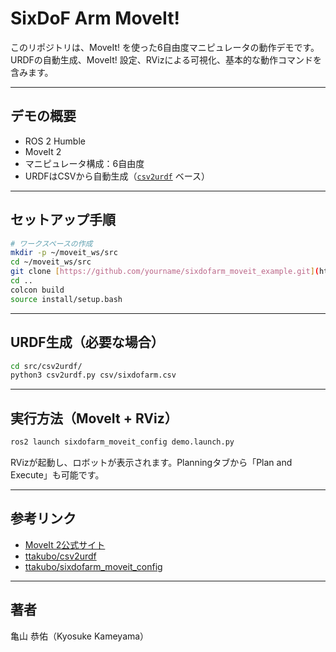 # SixDoF Arm MoveIt! 

このリポジトリは、MoveIt! を使った6自由度マニピュレータの動作デモです。
URDFの自動生成、MoveIt! 設定、RVizによる可視化、基本的な動作コマンドを含みます。

---

## デモの概要

* ROS 2 Humble
* MoveIt 2
* マニピュレータ構成：6自由度
* URDFはCSVから自動生成（[`csv2urdf`](https://github.com/ttakubo/csv2urdf) ベース）

---

## セットアップ手順

```bash
# ワークスペースの作成
mkdir -p ~/moveit_ws/src
cd ~/moveit_ws/src
git clone [https://github.com/yourname/sixdofarm_moveit_example.git](https://github.com/kyosuke423/moveit_ws.git)
cd ..
colcon build
source install/setup.bash
```

---

## URDF生成（必要な場合）

```bash
cd src/csv2urdf/
python3 csv2urdf.py csv/sixdofarm.csv
```

---

## 実行方法（MoveIt + RViz）

```bash
ros2 launch sixdofarm_moveit_config demo.launch.py
```

RVizが起動し、ロボットが表示されます。Planningタブから「Plan and Execute」も可能です。

---

## 参考リンク

* [MoveIt 2公式サイト](https://moveit.ros.org/)
* [ttakubo/csv2urdf](https://github.com/ttakubo/csv2urdf)
* [ttakubo/sixdofarm\_moveit\_config](https://github.com/ttakubo/sixdofarm_moveit_config)

---

## 著者

亀山 恭佑（Kyosuke Kameyama）
